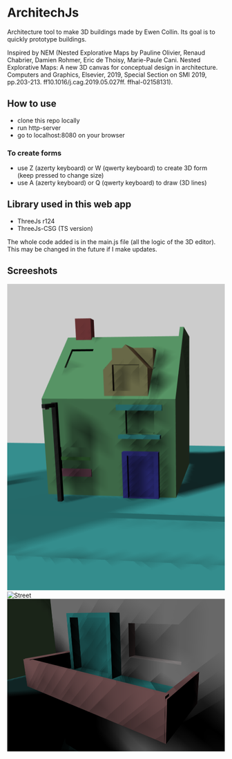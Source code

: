 # ArchitechJs
Architecture tool to make 3D buildings made by Ewen Collin. Its goal is to quickly prototype buildings.

Inspired by NEM (Nested Explorative Maps by Pauline Olivier, Renaud Chabrier, Damien Rohmer, Eric de Thoisy, Marie-Paule Cani. Nested Explorative Maps: A new 3D canvas for conceptual design in architecture. Computers and Graphics, Elsevier, 2019, Special Section on SMI 2019, pp.203-213. ff10.1016/j.cag.2019.05.027ff. ffhal-02158131).

## How to use

 - clone this repo locally
 - run http-server
 - go to localhost:8080 on your browser

### To create forms

 - use Z (azerty keyboard) or W (qwerty keyboard) to create 3D form (keep pressed to change size)
 - use A (azerty keyboard) or Q (qwerty keyboard) to draw (3D lines)

## Library used in this web app

 - ThreeJs r124
 - ThreeJs-CSG (TS version)

The whole code added is in the main.js file (all the logic of the 3D editor). This may be changed in the future if I make updates.

## Screeshots
![House](/screenshots/house.png?raw=true "House")
![Street](/screenshots/street.png?raw=true "Street")
![Balcony](/screenshots/balcony.png?raw=true "Balcony")


